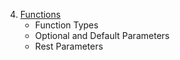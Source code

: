 4. [Functions](#functions)
   - Function Types
   - Optional and Default Parameters
   - Rest Parameters